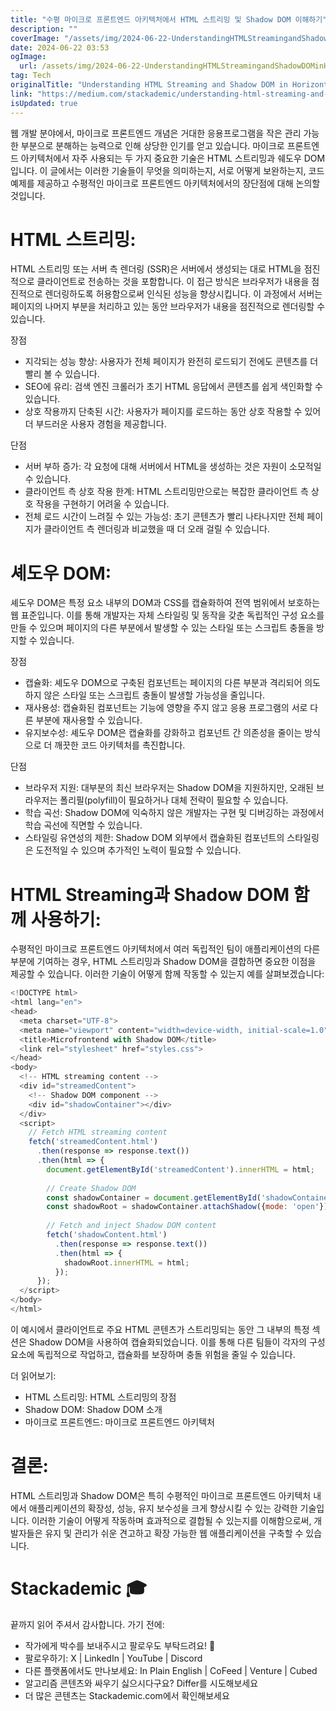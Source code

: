 ```yaml
---
title: "수평 마이크로 프론트엔드 아키텍처에서 HTML 스트리밍 및 Shadow DOM 이해하기"
description: ""
coverImage: "/assets/img/2024-06-22-UnderstandingHTMLStreamingandShadowDOMinHorizontalMicro-FrontendArchitecture_0.png"
date: 2024-06-22 03:53
ogImage: 
  url: /assets/img/2024-06-22-UnderstandingHTMLStreamingandShadowDOMinHorizontalMicro-FrontendArchitecture_0.png
tag: Tech
originalTitle: "Understanding HTML Streaming and Shadow DOM in Horizontal Micro-Frontend Architecture"
link: "https://medium.com/stackademic/understanding-html-streaming-and-shadow-dom-in-horizontal-micro-frontend-architecture-51cdada138f5"
isUpdated: true
---
```





웹 개발 분야에서, 마이크로 프론트엔드 개념은 거대한 응용프로그램을 작은 관리 가능한 부분으로 분해하는 능력으로 인해 상당한 인기를 얻고 있습니다. 마이크로 프론트엔드 아키텍처에서 자주 사용되는 두 가지 중요한 기술은 HTML 스트리밍과 쉐도우 DOM입니다. 이 글에서는 이러한 기술들이 무엇을 의미하는지, 서로 어떻게 보완하는지, 코드 예제를 제공하고 수평적인 마이크로 프론트엔드 아키텍처에서의 장단점에 대해 논의할 것입니다.

# HTML 스트리밍:

HTML 스트리밍 또는 서버 측 렌더링 (SSR)은 서버에서 생성되는 대로 HTML을 점진적으로 클라이언트로 전송하는 것을 포함합니다. 이 접근 방식은 브라우저가 내용을 점진적으로 렌더링하도록 허용함으로써 인식된 성능을 향상시킵니다. 이 과정에서 서버는 페이지의 나머지 부분을 처리하고 있는 동안 브라우저가 내용을 점진적으로 렌더링할 수 있습니다.

<div class="content-ad"></div>

장점

- 지각되는 성능 향상: 사용자가 전체 페이지가 완전히 로드되기 전에도 콘텐츠를 더 빨리 볼 수 있습니다.
- SEO에 유리: 검색 엔진 크롤러가 초기 HTML 응답에서 콘텐츠를 쉽게 색인화할 수 있습니다.
- 상호 작용까지 단축된 시간: 사용자가 페이지를 로드하는 동안 상호 작용할 수 있어 더 부드러운 사용자 경험을 제공합니다.

단점

- 서버 부하 증가: 각 요청에 대해 서버에서 HTML을 생성하는 것은 자원이 소모적일 수 있습니다.
- 클라이언트 측 상호 작용 한계: HTML 스트리밍만으로는 복잡한 클라이언트 측 상호 작용을 구현하기 어려울 수 있습니다.
- 전체 로드 시간이 느려질 수 있는 가능성: 초기 콘텐츠가 빨리 나타나지만 전체 페이지가 클라이언트 측 렌더링과 비교했을 때 더 오래 걸릴 수 있습니다.

<div class="content-ad"></div>

# 셰도우 DOM:

셰도우 DOM은 특정 요소 내부의 DOM과 CSS를 캡슐화하여 전역 범위에서 보호하는 웹 표준입니다. 이를 통해 개발자는 자체 스타일링 및 동작을 갖춘 독립적인 구성 요소를 만들 수 있으며 페이지의 다른 부분에서 발생할 수 있는 스타일 또는 스크립트 충돌을 방지할 수 있습니다.

장점

- 캡슐화: 셰도우 DOM으로 구축된 컴포넌트는 페이지의 다른 부분과 격리되어 의도하지 않은 스타일 또는 스크립트 충돌이 발생할 가능성을 줄입니다.
- 재사용성: 캡슐화된 컴포넌트는 기능에 영향을 주지 않고 응용 프로그램의 서로 다른 부분에 재사용할 수 있습니다.
- 유지보수성: 셰도우 DOM은 캡슐화를 강화하고 컴포넌트 간 의존성을 줄이는 방식으로 더 깨끗한 코드 아키텍처를 촉진합니다.

<div class="content-ad"></div>

단점

- 브라우저 지원: 대부분의 최신 브라우저는 Shadow DOM을 지원하지만, 오래된 브라우저는 폴리필(polyfill)이 필요하거나 대체 전략이 필요할 수 있습니다.
- 학습 곡선: Shadow DOM에 익숙하지 않은 개발자는 구현 및 디버깅하는 과정에서 학습 곡선에 직면할 수 있습니다.
- 스타일링 유연성의 제한: Shadow DOM 외부에서 캡슐화된 컴포넌트의 스타일링은 도전적일 수 있으며 추가적인 노력이 필요할 수 있습니다.

# HTML Streaming과 Shadow DOM 함께 사용하기:

수평적인 마이크로 프론트엔드 아키텍처에서 여러 독립적인 팀이 애플리케이션의 다른 부분에 기여하는 경우, HTML 스트리밍과 Shadow DOM을 결합하면 중요한 이점을 제공할 수 있습니다. 이러한 기술이 어떻게 함께 작동할 수 있는지 예를 살펴보겠습니다:

<div class="content-ad"></div>

```js
<!DOCTYPE html>
<html lang="en">
<head>
  <meta charset="UTF-8">
  <meta name="viewport" content="width=device-width, initial-scale=1.0">
  <title>Microfrontend with Shadow DOM</title>
  <link rel="stylesheet" href="styles.css">
</head>
<body>
  <!-- HTML streaming content -->
  <div id="streamedContent">
    <!-- Shadow DOM component -->
    <div id="shadowContainer"></div>
  </div>
  <script>
    // Fetch HTML streaming content
    fetch('streamedContent.html')
      .then(response => response.text())
      .then(html => {
        document.getElementById('streamedContent').innerHTML = html;
        
        // Create Shadow DOM
        const shadowContainer = document.getElementById('shadowContainer');
        const shadowRoot = shadowContainer.attachShadow({mode: 'open'});
        
        // Fetch and inject Shadow DOM content
        fetch('shadowContent.html')
          .then(response => response.text())
          .then(html => {
            shadowRoot.innerHTML = html;
          });
      });
  </script>
</body>
</html>
```

이 예시에서 클라이언트로 주요 HTML 콘텐츠가 스트리밍되는 동안 그 내부의 특정 섹션은 Shadow DOM을 사용하여 캡슐화되었습니다. 이를 통해 다른 팀들이 각자의 구성요소에 독립적으로 작업하고, 캡슐화를 보장하며 충돌 위험을 줄일 수 있습니다.

더 읽어보기:

- HTML 스트리밍: HTML 스트리밍의 장점
- Shadow DOM: Shadow DOM 소개
- 마이크로 프론트엔드: 마이크로 프론트엔드 아키텍처

<div class="content-ad"></div>

# 결론:

HTML 스트리밍과 Shadow DOM은 특히 수평적인 마이크로 프론트엔드 아키텍처 내에서 애플리케이션의 확장성, 성능, 유지 보수성을 크게 향상시킬 수 있는 강력한 기술입니다. 이러한 기술이 어떻게 작동하며 효과적으로 결합될 수 있는지를 이해함으로써, 개발자들은 유지 및 관리가 쉬운 견고하고 확장 가능한 웹 애플리케이션을 구축할 수 있습니다.

# Stackademic 🎓

끝까지 읽어 주셔서 감사합니다. 가기 전에:

<div class="content-ad"></div>

- 작가에게 박수를 보내주시고 팔로우도 부탁드려요! 👏
- 팔로우하기: X | LinkedIn | YouTube | Discord
- 다른 플랫폼에서도 만나보세요: In Plain English | CoFeed | Venture | Cubed
- 알고리즘 콘텐츠와 싸우기 싫으시다구요? Differ를 시도해보세요
- 더 많은 콘텐츠는 Stackademic.com에서 확인해보세요